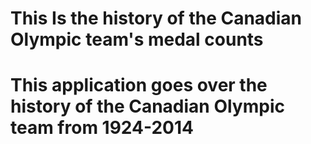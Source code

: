 # This Is the history of the Canadian Olympic team's medal counts

# This application goes over the history of the Canadian Olympic team from 1924-2014